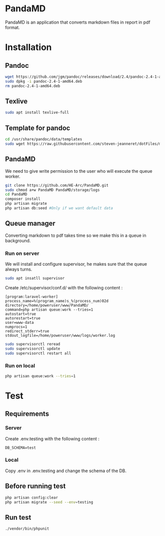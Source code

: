 # PandaMD
PandaMD is an application that converts markdown files in report in pdf format.

# Installation
## Pandoc
```sh
wget https://github.com/jgm/pandoc/releases/download/2.4/pandoc-2.4-1-amd64.deb
sudo dpkg -i pandoc-2.4-1-amd64.deb
rm pandoc-2.4-1-amd64.deb
```

## Texlive
```sh
sudo apt install texlive-full
```

## Template for pandoc
```sh
cd /usr/share/pandoc/data/templates
sudo wget https://raw.githubusercontent.com/steven-jeanneret/dotFiles/master/pandoc/eisvogel.latex
```

## PandaMD
We need to give write permission to the user who will execute the queue worker. 
```sh
git clone https://github.com/HE-Arc/PandaMD.git
sudo chmod a+w PandaMD PandaMD/storage/logs
cd PandaMD
composer install
php artisan migrate
php artisan db:seed #Only if we want default data
```

## Queue manager
Converting markdown to pdf takes time so we make this in a queue in background.
### Run on server
We will install and configure supervisor, he makes sure that the queue always turns.
```sh
sudo apt insatll supervisor
```
Create /etc/supervisor/conf.d/ with the following content :
```
[program:laravel-worker]
process_name=%(program_name)s_%(process_num)02d
directory=/home/poweruser/www/PandaMD/
command=php artisan queue:work --tries=1
autostart=true
autorestart=true
user=www-data
numprocs=1
redirect_stderr=true
stdout_logfile=/home/poweruser/www/logs/worker.log
```

```sh
sudo supervisorctl reread
sudo supervisorctl update
sudo supervisorctl restart all
```
### Run on local
```sh
php artisan queue:work --tries=1
```

# Test
## Requirements
### Server
Create .env.testing with the following content :
```
DB_SCHEMA=test
```
### Local
Copy .env in .env.testing and change the schema of the DB.

## Before running test
```sh
php artisan config:clear
php artisan migrate --seed --env=testing
```

## Run test
```sh
./vendor/bin/phpunit
```